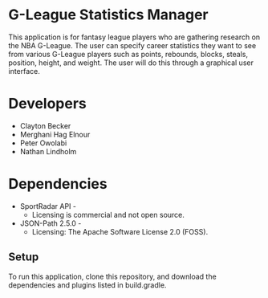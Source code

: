 # G-League Statistics Manager
This application is for fantasy league players who are gathering research on the NBA G-League. The user can specify career statistics they want to see from various G-League players such as points, rebounds, blocks, steals, position, height, and weight. The user will do this through a graphical user interface.

# Developers
* Clayton Becker 
* Merghani Hag Elnour 
* Peter Owolabi 
* Nathan Lindholm

# Dependencies
* SportRadar API -
   * Licensing is commercial and not open source.
* JSON-Path 2.5.0 -
   * Licensing: The Apache Software License 2.0 (FOSS).

## Setup
To run this application, clone this repository, and download the dependencies and plugins listed in build.gradle.
